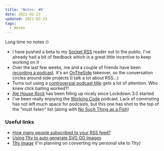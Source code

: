 ```yaml
---
title: 'Notes: #9'
date: 2021-02-23
updated: 2021-02-23
tags:
  - Notes
---
```


Long time no notes 🙄

- I have pushed a beta to my [Socket RSS](/blog/socket-rss-making-rss-your-mindless-scrolling-app/) reader out to the public. I've already had a bit of feedback which is a great little incentive to keep working on it
- Over the last few weeks, me and a couple of friends have been [recording a podcast](https://makelifeworkpodcast.com/). It's an [OnTheSide](http://ontheside.network) takeover, so the conversation circles around side projects (I talk a lot about RSS...)
- Turns out using a [controversial podcast title](https://twitter.com/MakeLifeWorkPod/status/1363780845581070336) gets a lot of attention. Who knew click baiting worked?!
- [Ale House Rock](https://www.instagram.com/ale_house_rock/) has been filling up nicely since Lockdown 3.0 started
- I've been really enjoying the [Working Code](https://workingcode.dev/) podcast. Lack of commuting has not left much space for podcasts, but this one has shot to the top of the "must listen" list (along with [No Such Thing as a Fish](https://www.nosuchthingasafish.com/))

### Useful links

- [How many people subscribed to your RSS feed?](https://darekkay.com/blog/rss-subscriber-count/)
- [Using 11ty to auto generate SVG OG Images](https://github.com/g12n/colors-and-palettes)
- [11ty image](https://www.11ty.dev/docs/plugins/image/) (I'm planning on converting my personal site to 11ty)
